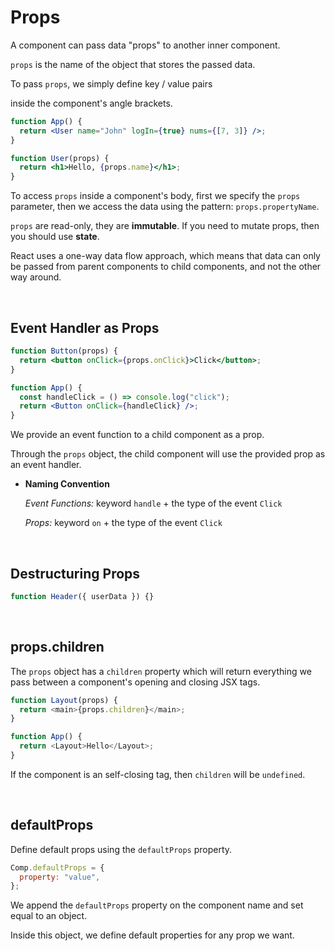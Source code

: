 # Props

A component can pass data "props" to another inner component.

`props` is the name of the object that stores the passed data.

To pass `props`, we simply define key / value pairs

inside the component's angle brackets.

```jsx
function App() {
  return <User name="John" logIn={true} nums={[7, 3]} />;
}

function User(props) {
  return <h1>Hello, {props.name}</h1>;
}
```

To access `props` inside a component's body, first we specify the `props` parameter, then we access the data using the pattern: `props.propertyName`.

`props` are read-only, they are **immutable**. If you need to mutate props, then you should use **state**.

React uses a one-way data flow approach, which means that data can only be passed from parent components to child components, and not the other way around.

<br>

## Event Handler as Props

```jsx
function Button(props) {
  return <button onClick={props.onClick}>Click</button>;
}

function App() {
  const handleClick = () => console.log("click");
  return <Button onClick={handleClick} />;
}
```

We provide an event function to a child component as a prop.

Through the `props` object, the child component will use the provided prop as an event handler.

- **Naming Convention**

  _Event Functions:_ keyword `handle` + the type of the event `Click`

  _Props:_ keyword `on` + the type of the event `Click`

<br>

## Destructuring Props

```jsx
function Header({ userData }) {}
```

<br>

## props.children

The `props` object has a `children` property which will return everything we pass between a component's opening and closing JSX tags.

```js
function Layout(props) {
  return <main>{props.children}</main>;
}

function App() {
  return <Layout>Hello</Layout>;
}
```

If the component is an self-closing tag, then `children` will be `undefined`.

<br>

## defaultProps

Define default props using the `defaultProps` property.

```jsx
Comp.defaultProps = {
  property: "value",
};
```

We append the `defaultProps` property on the component name and set equal to an object.

Inside this object, we define default properties for any prop we want.

<br>
